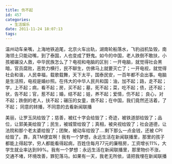 ```yaml
---
title: 伤不起
id: 457
categories:
  - 生活娱乐
date: 2011-11-24 18:07:13
tags:
---
```


温州动车亲嘴，上海地铁追尾，北京火车出轨，湖南轮船落水，飞豹战机坠毁，南海领土只能动嘴，到了泰国，人也变成了野鬼。如今的中国，老人跌倒不敢扶，小孩被碾没人救，中华民族怎么了？电视和电脑的区别：一开电脑，就觉得社会黑暗，官员腐败，恶势力横行，民不聊生，仿佛马上就要灭亡了；一开电视，就觉得社会和谐，人民幸福，载歌载舞，天下太平，国泰民安，一百年都不会出事。电脑是生活照，电视是婚纱照。在伟大的中华人民共和国：油，加不起；路，走不起；学，上不起；病，看不起；房，买不起；墓，死不起；菜，吃不起；债，还不起；状，告不起；官，惹不起；婚，结不起；娃，养不起；爱情，伤不起； 良心，对不起；跌倒的老人，扶不起；碾压的女童，救不起；在中国，我们竟然还活着，了不起； 同意的转播，不同意的去看新闻联播

美丽，让罗玉凤给毁了；慈善，被红十字会给毁了；奇迹，被铁道部给毁了；品位，让郭美美给毁了；民生，被城管给毁了；真相，被央视给毁了；社会道德，让法院和那个老太婆给毁了；团聚，被动车给毁了....剩下那么一点金钱，还被 CPI 给毁了。靠，真TM便宜啊！我有一个梦想，永远生活在新闻联播里，那里的孩子都能上得起学，穷人都能看得起病，百姓住每月77元的廉租房，工资增长11%，大学生就业率达到99%。我有一个梦想：永远生活在新闻联播里，那里物价不涨，交通不堵，环境改善，罪犯落马。如果有一天，我老无所依，请把我埋在新闻联播